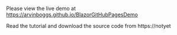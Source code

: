 Please view the live demo at https://arvinboggs.github.io/BlazorGitHubPagesDemo

Read the tutorial and download the source code from https://notyet